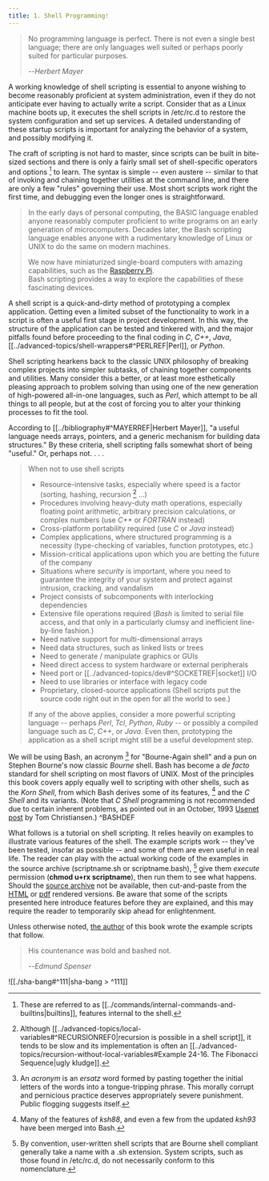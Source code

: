 ```yaml
---
title: 1. Shell Programming!
---
```



> No programming language is perfect. There is not even a single best language; there are only languages well suited or perhaps poorly suited for particular purposes.
>
> --<cite>Herbert Mayer</cite>

A working knowledge of shell scripting is essential to anyone wishing to become reasonably proficient at system administration, even if they do not anticipate ever having to actually write a script. Consider that as a Linux machine boots up, it executes the shell scripts in /etc/rc.d to restore the system configuration and set up services. A detailed understanding of these startup scripts is important for analyzing the behavior of a system, and possibly modifying it.

The craft of scripting is not hard to master, since scripts can be built in bite-sized sections and there is only a fairly small set of shell-specific operators and options [^1] to learn. The syntax is simple -- even austere -- similar to that of invoking and chaining together utilities at the command line, and there are only a few "rules" governing their use. Most short scripts work right the first time, and debugging even the longer ones is straightforward.

> In the early days of personal computing, the BASIC language enabled anyone reasonably computer proficient to write programs on an early generation of microcomputers. Decades later, the Bash scripting language enables anyone with a rudimentary knowledge of Linux or UNIX to do the same on modern machines.
>
> We now have miniaturized single-board computers with amazing capabilities, such as the [Raspberry Pi](http://www.raspberrypi.org/).
> Bash scripting provides a way to explore the capabilities of these fascinating devices.

A shell script is a quick-and-dirty method of prototyping a complex application. Getting even a limited subset of the functionality to work in a script is often a useful first stage in project development. In this way, the structure of the application can be tested and tinkered with, and the major pitfalls found before proceeding to the final coding in _C_, _C++_, _Java_, [[../advanced-topics/shell-wrappers#^PERLREF|Perl]], or _Python_.

Shell scripting hearkens back to the classic UNIX philosophy of breaking complex projects into simpler subtasks, of chaining together components and utilities. Many consider this a better, or at least more esthetically pleasing approach to problem solving than using one of the new generation of high-powered all-in-one languages, such as _Perl_, which attempt to be all things to all people, but at the cost of forcing you to alter your thinking processes to fit the tool.

According to [[../bibliography#^MAYERREF|Herbert Mayer]], "a useful language needs arrays, pointers, and a generic mechanism for building data structures." By these criteria, shell scripting falls somewhat short of being "useful." Or, perhaps not. . . .

> When not to use shell scripts
>
> - Resource-intensive tasks, especially where speed is a factor (sorting, hashing, recursion [^2] ...)
> - Procedures involving heavy-duty math operations, especially floating point arithmetic, arbitrary precision calculations, or complex numbers (use _C++_ or _FORTRAN_ instead)
> - Cross-platform portability required (use _C_ or _Java_ instead)
> - Complex applications, where structured programming is a necessity (type-checking of variables, function prototypes, etc.)
> - Mission-critical applications upon which you are betting the future of the company
> - Situations where _security_ is important, where you need to guarantee the integrity of your system and protect against intrusion, cracking, and vandalism
> - Project consists of subcomponents with interlocking dependencies
> - Extensive file operations required (_Bash_ is limited to serial file access, and that only in a particularly clumsy and inefficient line-by-line fashion.)
> - Need native support for multi-dimensional arrays
> - Need data structures, such as linked lists or trees
> - Need to generate / manipulate graphics or GUIs
> - Need direct access to system hardware or external peripherals
> - Need port or [[../advanced-topics/dev#^SOCKETREF|socket]] I/O
> - Need to use libraries or interface with legacy code
> - Proprietary, closed-source applications (Shell scripts put the source code right out in the open for all the world to see.)
>
> If any of the above applies, consider a more powerful scripting language -- perhaps _Perl_, _Tcl_, _Python_, _Ruby_ -- or possibly a compiled language such as _C_, _C++_, or _Java_. Even then, prototyping the application as a shell script might still be a useful development step.

We will be using Bash, an acronym [^3] for "Bourne-Again shell" and a pun on Stephen Bourne's now classic _Bourne_ shell. Bash has become a _de facto_ standard for shell scripting on most flavors of UNIX. Most of the principles this book covers apply equally well to scripting with other shells, such as the _Korn Shell_, from which Bash derives some of its features, [^4] and the _C Shell_ and its variants. (Note that _C Shell_ programming is not recommended due to certain inherent problems, as pointed out in an October, 1993 [Usenet post](http://www.faqs.org/faqs/unix-faq/shell/csh-whynot/) by Tom Christiansen.) ^BASHDEF

What follows is a tutorial on shell scripting. It relies heavily on examples to illustrate various features of the shell. The example scripts work -- they've been tested, insofar as possible -- and some of them are even useful in real life. The reader can play with the actual working code of the examples in the source archive (scriptname.sh or scriptname.bash), [^5] give them _execute_ permission (**chmod u+rx scriptname**), then run them to see what happens. Should the [source archive](http://bash.deta.in/abs-guide-latest.tar.bz2) not be available, then cut-and-paste from the [HTML](http://www.tldp.org/LDP/abs/abs-guide.html.tar.gz) or [pdf](http://bash.deta.in/abs-guide.pdf) rendered versions. Be aware that some of the scripts presented here introduce features before they are explained, and this may require the reader to temporarily skip ahead for enlightenment.

Unless otherwise noted, [the author](mailto:thegrendel.abs@gmail.com) of this book wrote the example scripts that follow.

> His countenance was bold and bashed not.
>
> --<cite>Edmund Spenser</cite>

![[./sha-bang#^111|sha-bang > ^111]]

[^1]: These are referred to as [[../commands/internal-commands-and-builtins|builtins]], features internal to the shell.

[^2]: Although [[../advanced-topics/local-variables#^RECURSIONREF0|recursion is possible in a shell script]], it tends to be slow and its implementation is often an [[../advanced-topics/recursion-without-local-variables#Example 24-16. The Fibonacci Sequence|ugly kludge]].

[^3]: An _acronym_ is an _ersatz_ word formed by pasting together the initial letters of the words into a tongue-tripping phrase. This morally corrupt and pernicious practice deserves appropriately severe punishment. Public flogging suggests itself.

[^4]: Many of the features of _ksh88_, and even a few from the updated _ksh93_ have been merged into Bash.

[^5]: By convention, user-written shell scripts that are Bourne shell compliant generally take a name with a .sh extension. System scripts, such as those found in /etc/rc.d, do not necessarily conform to this nomenclature.

